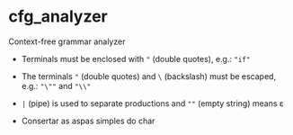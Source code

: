 # cfg_analyzer
Context-free grammar analyzer

- Terminals must be enclosed with `"` (double quotes), e.g.: `"if"`
- The terminals `"` (double quotes) and `\` (backslash) must be escaped, e.g.: `"\""` and `"\\"`
- `|` (pipe) is used to separate productions and `""` (empty string) means &epsilon;

- Consertar as aspas simples do char

